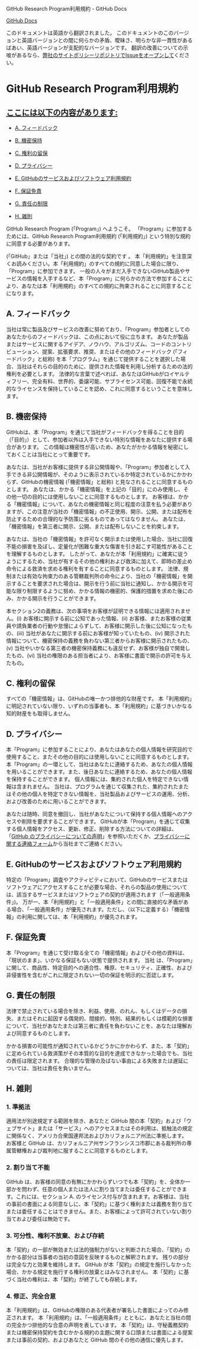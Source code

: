 GitHub Research Program利用規約 - GitHub Docs

[](/ja)[GitHub Docs](/ja)

このドキュメントは英語から翻訳されました。 このドキュメントのこのバージョンと英語バージョンとの間に何らかの矛盾、曖昧さ、明らかな非一貫性があるばあい、英語バージョンが支配的なバージョンです。 翻訳の改善についての示唆があるなら、[弊社のサイトポリシーリポジトリでIssueをオープンして](https://github.com/github/site-policy/issues)ください。

GitHub Research Program利用規約
==========

[ここには以下の内容があります:](/github/site-policy/github-research-program-terms#in-this-article)
----------

* [A. フィードバック](#a-your-feedback)

* [B. 機密保持](#b-confidentiality)

* [C. 権利の留保](#c-reservation-of-rights)

* [D. プライバシー](#d-privacy)

* [E. GitHubのサービスおよびソフトウェア利用規約](#e-github-services-and-software-terms)

* [F. 保証免責](#f-disclaimer-of-warranties)

* [G. 責任の制限](#g-limitation-of-liability)

* [H. 雑則](#h-miscellaneous)

GitHub Research Program (「Program」) へようこそ。 「Program」に参加するためには、GitHub Research Program利用規約 (「利用規約」) という特別な規約に同意する必要があります。

(「GitHub」または「当社」) との間の法的な契約です 。 本「利用規約」を注意深くお読みください。本「利用規約」のすべての規約に同意した場合に限り、「Program」に参加できます。 一般の人々がまだ入手できないGitHub製品やサービスの情報を入手するなど、本「Program」に何らかの方法で参加することにより、あなたは本「利用規約」のすべての規約に拘束されることに同意することになります。

[](#a-your-feedback)A. フィードバック
----------

当社は常に製品及びサービスの改善に努めており、「Program」参加者としてのあなたからのフィードバックは、この点において役に立ちます。 あなたが製品またはサービスに関するアイデア、ノウハウ、アルゴリズム、コードのコントリビューション、提案、拡張要求、推奨、またはその他のフィードバック (「フィードバック」と総称) を本「プログラム」を通じて提供することを選択した場合、当社はそれらの目的のために、提供された情報を利用し分析するための法的権利を必要とします。 法律的な言葉で述べれば、あなたはGitHubがロイヤルティフリー、完全有料、世界的、委譲可能、サブライセンス可能、回復不能で永続的なライセンスを保持していることを認め、これに同意するということを意味します。

[](#b-confidentiality)B. 機密保持
----------

GitHubは、本「Program」を通じて当社がフィードバックを得ることを目的（「目的」）として、参加者以外は入手できない特別な情報をあなたに提供する場合があります。 この情報は機密性が高いため、あなたがかかる情報を秘密にしておくことは当社にとって重要です。

あなたは、当社がお客様に提供する非公開情報や、「Program」参加者として入手できる非公開情報が、そのように表示されているか特定されているかにかかわらず、GitHubの機密情報 (「機密情報」と総称) と見なされることに同意するものとします。 あなたは、かかる「機密情報」を上記の「目的」にのみ使用し、その他一切の目的には使用しないことに同意するものとします。 お客様は、かかる「機密情報」について、あなたの機密情報と同じ程度の注意を払う必要がありますが、この注意が当社の「機密情報」の不正使用、開示、公開、または配布を防止するための合理的な予防策に劣るものであってはなりません。 あなたは、「機密情報」を第三者に開示、公開、または配布しないことを約束します。

あなたは、当社の「機密情報」を許可なく開示または使用した場合、当社に回復不能の損害を及ぼし、定量化が困難な重大な傷害を引き起こす可能性があることを理解するものとします。 したがって、あなたが本「利用規約」に確実に従うようにするため、当社が有するその他の権利および救済に加えて、即時の差止め命令による救済を求める権利を有することに同意するものとします。 法律、規制または有効な拘束力のある管轄裁判所の命令により、当社の「機密情報」を開示することを要求された場合は、開示を行う前に当社に通知し、かかる開示を可能な限り制限するように努め、かかる情報の機密的、保護的措置を求めた後にのみ、かかる開示を行うことができます。

本セクション2の義務は、次の事項をお客様が証明できる情報には適用されません。(i) お客様に開示する前に公知であった情報、(ii) お客様、またお客様の従業員や請負業者の行動や怠慢によらずして、お客様に開示した後に公知になったもの、(iii) 当社があなたに開示する前にお客様が知っていたもの、(iv) 開示された情報について、機密保持の義務を負わない第三者からお客様に開示されたもの、(v) 当社やいかなる第三者の機密保持義務にも違反せず、お客様が独自で開発したもの、(vi) 当社の権限のある担当者により、お客様に書面で開示の許可を与えたもの。

[](#c-reservation-of-rights)C. 権利の留保
----------

すべての「機密情報」は、GitHubの唯一かつ排他的な財産です。 本「利用規約」に明記されていない限り、いずれの当事者も、本「利用規約」に基づきいかなる知的財産をも取得しません。

[](#d-privacy)D. プライバシー
----------

本「Program」に参加することにより、あなたはあなたの個人情報を研究目的で使用すること、またその他の目的には使用しないことに同意するものとします。 本「Program」の一環として、当社はあなたに連絡するため、あなたの個人情報を用いることができます。また、後日あなたに連絡するため、あなたの個人情報を保持することができます。 個人情報には、集約された個人を特定できない情報は含まれません。 当社は、プログラムを通じて収集された、集約されたまたはその他の個人を特定できない情報を、当社製品およびサービスの運用、分析、および改善のために用いることができます。

あなたは随時、同意を撤回し、当社があなたについて保持する個人情報へのアクセスや削除を要求することができます。 GitHubが本「Program」を通じて収集する個人情報をアクセス、更新、修正、削除する方法についての詳細は、「[GitHub のプライバシーについての声明](/ja/articles/github-privacy-statement)」を参照いただくか、[プライバシーに関する連絡フォーム](https://github.com/contact/privacy)から当社までご連絡ください。

[](#e-github-services-and-software-terms)E. GitHubのサービスおよびソフトウェア利用規約
----------

特定の「Program」調査やアクティビティにおいて、GitHubのサービスまたはソフトウェアにアクセスすることが必要な場合、それらの製品の使用については、該当するサービスまたはソフトウェアの契約が適用されます（「一般適用条件」)。 万が一、本「利用規約」と「一般適用条件」との間に直接的な矛盾がある場合、「一般適用条件」が優先されます。ただし、（以下に定義する）「機密情報」の利用に関しては、本「利用規約」が優先されます。

[](#f-disclaimer-of-warranties)F. 保証免責
----------

本「Program」を通じて受け取る全ての「機密情報」およびその他の資料は、「現状のまま」、いかなる保証もない状態で提供されます。 当社 は、「Program」に関して、商品性、特定目的への適合性、権原、セキュリティ、正確性、および非侵害性を含むがこれに限定されない一切の保証を明示的に否認します。

[](#g-limitation-of-liability)G. 責任の制限
----------

法律で禁止されている場合を除き、利益、使用、のれん、もしくはデータの損失、またはそれに起因する偶発的、間接的、特別、結果的もしくは模範的な損害について、当社があなたまたは第三者に責任を負わないことを、あなたは理解および同意するものとします。

かかる損害の可能性が通知されているかどうかにかかわらず、また、本「契約」に定められている救済策がその本質的な目的を達成できなかった場合でも、当社の責任は限定されます。 合理的な管理の及ばない事由による失敗または遅延については、当社は責任を負いません。

[](#h-miscellaneous)H. 雑則
----------

### [](#1-governing-law)1. 準拠法 ###

適用法が別途規定する範囲を除き、あなたと GitHub 間の本「契約」および「ウェブサイト」または「サービス」へのアクセスまたはその利用は、抵触法の規定に関係なく、アメリカ合衆国連邦法およびカリフォルニア州法に準拠します。 お客様と GitHub は、カリフォルニア州サンフランシスコ市郡にある裁判所の専属管轄権および裁判地に服することに同意するものとします。

### [](#2-non-assignability)2. 割り当て不能 ###

GitHub は、お客様の同意の有無にかかわらずいつでも本「契約」を、全体か一部かを問わず、任意の個人または法人に割り当てまたは委任することができます。これには、セクション A. のライセンス付与が含まれます。お客様は、当社の事前の書面による同意なしに、本「契約」に基づく権利または義務を割り当てまたは委任することはできません。また、お客様によって許可されていない割り当ておよび委任は無効です。

### [](#3-severability-no-waiver-and-survival)3. 可分性、権利不放棄、および存続 ###

本「契約」の一部が無効または法的強制力がないと判断された場合、「契約」のかかる部分は当事者の当初の意図を反映するものと解釈されます。 残りの部分は完全な力と効果を維持します。 GitHub が本「契約」の規定を施行しなかった場合、かかる規定を施行する権利の放棄とはみなされません。 本「契約」に基づく当社の権利は、本「契約」が終了しても存続します。

### [](#4-amendments-complete-agreement)4. 修正、完全合意 ###

本「利用規約」は、GitHubの権限のある代表者が署名した書面によってのみ修正されます。 本「利用規約」は、「一般適用条件」とともに、あなたと当社の間の完全かつ排他的な合意の声明を表しています。 本「契約」は、守秘義務契約または機密保持契約を含むかかる規約の主題に関する口頭または書面による提案または事前の契約、およびあなたと GitHub 間のその他の通信に優先します。
